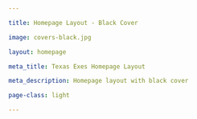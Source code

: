 ```yaml
---

title: Homepage Layout - Black Cover

image: covers-black.jpg

layout: homepage

meta_title: Texas Exes Homepage Layout

meta_description: Homepage layout with black cover

page-class: light

---
```



